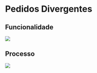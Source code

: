 # Pedidos Divergentes

## Funcionalidade

![](http://developers.connectparts.com.br/imagens/EstoquePedidosDivergentes.png)

## Processo

![](http://developers.connectparts.com.br/imagens/EstoquePedidosDivergentes02.png)

